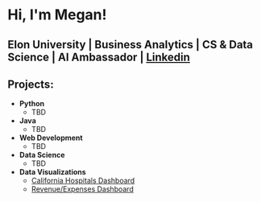 <h1>Hi, I'm Megan! </h1>
<h2>
  <div>Elon University | Business Analytics | CS & Data Science | AI Ambassador | <a href="https://www.linkedin.com/in/meganfisher9">Linkedin</a>
</h2>

<h2>Projects:</h2>

- <b>Python</b>
  - TBD
- <b>Java</b>
  - TBD
- <b>Web Development</b>
  - TBD
- <b>Data Science</b>
  - TBD
- <b>Data Visualizations</b>
  - <a href="https://github.com/mfisher910/portfolio/CaliforniaHospDash.png">California Hospitals Dashboard</a>
  - <a href="https://github.com/mfisher910/portfolio/RevenueExpenses.png">Revenue/Expenses Dashboard</a>
  
